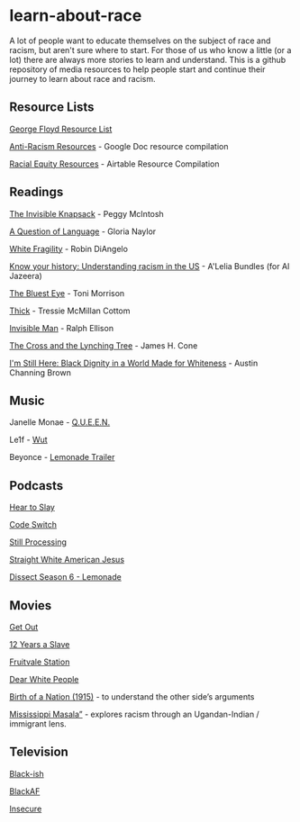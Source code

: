 # learn-about-race
A lot of people want to educate themselves on the subject of race and racism, but aren't sure where to start. For those of us who know a little (or a lot) there are always more stories to learn and understand. This is a github repository of media resources to help people start and continue their journey to learn about race and racism.

## Resource Lists
[George Floyd Resource List](https://docs.google.com/document/d/1CjZMORRVuv-I-qo4B0YfmOTqIOa3GUS207t5iuLZmyA/mobilebasic)

[Anti-Racism Resources](https://docs.google.com/document/d/1BRlF2_zhNe86SGgHa6-VlBO-QgirITwCTugSfKie5Fs/preview?fbclid=IwAR0X36q6QE1F1zkwOV3il0nCv2ygn2hh6LZGtlAa8CAAyZxqBubk6GuLXEM&pru=AAABcoFTKTY*-iVyQIoFqUCDTVBTUB60Zg) - Google Doc resource compilation

[Racial Equity Resources](https://airtable.com/shr4E7n2GLi9qYp3I/tbl2cvGXcgx6LXtAP) - Airtable Resource Compilation


## Readings
[The Invisible Knapsack](https://www.racialequitytools.org/resourcefiles/mcintosh.pdf) - Peggy McIntosh

[A Question of Language](https://www.csun.edu/~hcpas003/language.html) - Gloria Naylor

[White Fragility](https://www.amazon.com/dp/B07K356517) -  Robin DiAngelo

[Know your history: Understanding racism in the US](https://www.aljazeera.com/indepth/features/2015/08/race-history-ferguson-150814082921736.html) - A'Lelia Bundles (for Al Jazeera)

[The Bluest Eye](https://www.amazon.com/Bluest-Eye-Vintage-International/dp/0307278441) - Toni Morrison

[Thick](https://www.amazon.com/Thick-Essays-Tressie-McMillan-Cottom/dp/1620974363) - Tressie McMillan Cottom

[Invisible Man](https://www.amazon.com/Invisible-Man-Ralph-Ellison/dp/0679732764) - Ralph Ellison

[The Cross and the Lynching Tree](https://www.amazon.com/Cross-Lynching-Tree-James-Cone/dp/1626980055) - James H. Cone

[I'm Still Here: Black Dignity in a World Made for Whiteness](https://www.amazon.com/Im-Still-Here-Dignity-Whiteness/dp/1524760854) - Austin Channing Brown


## Music
Janelle Monae - [Q.U.E.E.N.](https://www.youtube.com/watch?v=tEddixS-UoU)

Le1f - [Wut](https://www.youtube.com/watch?v=Nrnq4SZ0luc)

Beyonce - [Lemonade Trailer](https://www.youtube.com/watch?time_continue=2&v=BB5zLq1zcdo&feature=emb_title)

## Podcasts
[Hear to Slay](https://www.heartoslay.com/)

[Code Switch](https://www.npr.org/podcasts/510312/codeswitch)

[Still Processing](https://www.nytimes.com/column/still-processing-podcast)

[Straight White American Jesus](https://www.religiousstudiesproject.com/podcast/straight-white-american-jesus-the-podcast/)

[Dissect Season 6 - Lemonade](http://dissectpodcast.com/)

## Movies
[Get Out](https://en.wikipedia.org/wiki/Get_Out)

[12 Years a Slave](https://en.wikipedia.org/wiki/12_Years_a_Slave_(film))

[Fruitvale Station](https://en.wikipedia.org/wiki/Fruitvale_Station)

[Dear White People](https://en.wikipedia.org/wiki/Dear_White_People)

[Birth of a Nation (1915)](https://en.wikipedia.org/wiki/The_Birth_of_a_Nation) - to understand the other side’s arguments

[Mississippi Masala”](https://en.wikipedia.org/wiki/Mississippi_Masala) - explores racism through an Ugandan-Indian / immigrant lens. 

## Television
[Black-ish](https://en.wikipedia.org/wiki/Black-ish)

[BlackAF](https://www.netflix.com/title/81056700)

[Insecure](https://en.wikipedia.org/wiki/Insecure_(TV_series))
